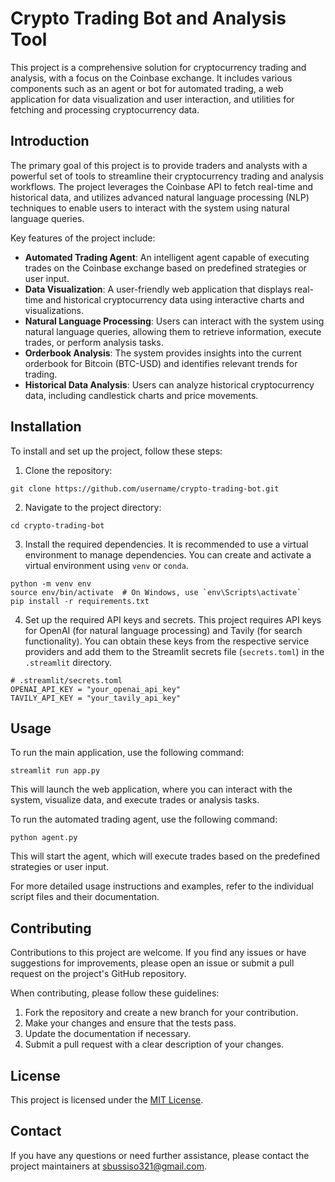 # Crypto Trading Bot and Analysis Tool

This project is a comprehensive solution for cryptocurrency trading and analysis, with a focus on the Coinbase exchange. It includes various components such as an agent or bot for automated trading, a web application for data visualization and user interaction, and utilities for fetching and processing cryptocurrency data.

## Introduction

The primary goal of this project is to provide traders and analysts with a powerful set of tools to streamline their cryptocurrency trading and analysis workflows. The project leverages the Coinbase API to fetch real-time and historical data, and utilizes advanced natural language processing (NLP) techniques to enable users to interact with the system using natural language queries.

Key features of the project include:

- **Automated Trading Agent**: An intelligent agent capable of executing trades on the Coinbase exchange based on predefined strategies or user input.
- **Data Visualization**: A user-friendly web application that displays real-time and historical cryptocurrency data using interactive charts and visualizations.
- **Natural Language Processing**: Users can interact with the system using natural language queries, allowing them to retrieve information, execute trades, or perform analysis tasks.
- **Orderbook Analysis**: The system provides insights into the current orderbook for Bitcoin (BTC-USD) and identifies relevant trends for trading.
- **Historical Data Analysis**: Users can analyze historical cryptocurrency data, including candlestick charts and price movements.

## Installation

To install and set up the project, follow these steps:

1. Clone the repository:

```
git clone https://github.com/username/crypto-trading-bot.git
```

2. Navigate to the project directory:

```
cd crypto-trading-bot
```

3. Install the required dependencies. It is recommended to use a virtual environment to manage dependencies. You can create and activate a virtual environment using `venv` or `conda`.

```
python -m venv env
source env/bin/activate  # On Windows, use `env\Scripts\activate`
pip install -r requirements.txt
```

4. Set up the required API keys and secrets. This project requires API keys for OpenAI (for natural language processing) and Tavily (for search functionality). You can obtain these keys from the respective service providers and add them to the Streamlit secrets file (`secrets.toml`) in the `.streamlit` directory.

```
# .streamlit/secrets.toml
OPENAI_API_KEY = "your_openai_api_key"
TAVILY_API_KEY = "your_tavily_api_key"
```

## Usage

To run the main application, use the following command:

```
streamlit run app.py
```

This will launch the web application, where you can interact with the system, visualize data, and execute trades or analysis tasks.

To run the automated trading agent, use the following command:

```
python agent.py
```

This will start the agent, which will execute trades based on the predefined strategies or user input.

For more detailed usage instructions and examples, refer to the individual script files and their documentation.

## Contributing

Contributions to this project are welcome. If you find any issues or have suggestions for improvements, please open an issue or submit a pull request on the project's GitHub repository.

When contributing, please follow these guidelines:

1. Fork the repository and create a new branch for your contribution.
2. Make your changes and ensure that the tests pass.
3. Update the documentation if necessary.
4. Submit a pull request with a clear description of your changes.

## License

This project is licensed under the [MIT License](LICENSE).

## Contact

If you have any questions or need further assistance, please contact the project maintainers at [sbussiso321@gmail.com](mailto:sbussiso321@gmail.com).